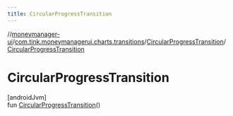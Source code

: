 ```yaml
---
title: CircularProgressTransition
---
```

//[moneymanager-ui](../../../index.html)/[com.tink.moneymanagerui.charts.transitions](../index.html)/[CircularProgressTransition](index.html)/[CircularProgressTransition](-circular-progress-transition.html)



# CircularProgressTransition



[androidJvm]\
fun [CircularProgressTransition](-circular-progress-transition.html)()




